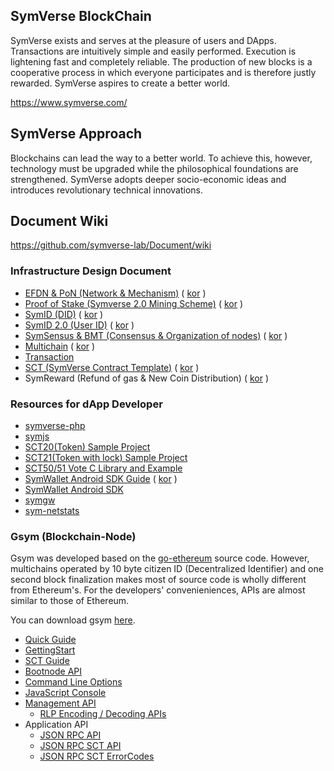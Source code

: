 ## SymVerse BlockChain

SymVerse exists and serves at the pleasure of users and DApps. 
Transactions are intuitively simple and easily performed. Execution is lightening fast and completely reliable. 
The production of new blocks is a cooperative process in which everyone participates and is therefore justly rewarded. 
SymVerse aspires to create a better world.

https://www.symverse.com/

## SymVerse Approach

Blockchains can lead the way to a better world. To achieve this, however, technology must be upgraded while the philosophical foundations are strengthened. 
SymVerse adopts deeper socio-economic ideas and introduces revolutionary technical innovations.

## Document Wiki
https://github.com/symverse-lab/Document/wiki
### Infrastructure Design Document
- [EFDN & PoN (Network & Mechanism)](https://github.com/symverse-lab/Document/wiki/EFDN)
   (
      [kor](https://github.com/symverse-lab/Document/wiki/EFDN-KOR)
   )
- [Proof of Stake (Symverse 2.0 Mining Scheme)](https://github.com/symverse-lab/Document/wiki/PoS)
   (
      [kor](https://github.com/symverse-lab/Document/wiki/PoS-KOR)
   )
- [SymID (DID)](https://github.com/symverse-lab/Document/wiki/SymID)
   (
      [kor](https://github.com/symverse-lab/Document/wiki/SymID-KOR) 
   )
- [SymID 2.0 (User ID)](https://github.com/symverse-lab/Document/wiki/UserID)
   (
      [kor](https://github.com/symverse-lab/Document/wiki/UserID-KOR) 
   )
- [SymSensus & BMT (Consensus & Organization of nodes)](https://github.com/symverse-lab/Document/wiki/SymSensus) 
   (
      [kor](https://github.com/symverse-lab/Document/wiki/SymSensus-KOR) 
   )
- [Multichain](https://github.com/symverse-lab/Document/wiki/Multichain)
   (
      [kor](https://github.com/symverse-lab/Document/wiki/Multichain-KOR)
   )
- [Transaction](https://github.com/symverse-lab/Document/wiki/Transaction)
- [SCT (SymVerse Contract Template)](https://github.com/symverse-lab/Document/wiki/SCT) 
   (
      [kor](https://github.com/symverse-lab/Document/wiki/SCT-KOR)
   )
- SymReward (Refund of gas & New Coin Distribution)
   (
      [kor](https://github.com/symverse-lab/Document/wiki/SymReward)
   )


### Resources for dApp Developer
- [symverse-php](https://github.com/symverse-lab/symverse-php)
- [symjs](https://github.com/symverse-lab/symjs)
- [SCT20(Token) Sample Project](https://github.com/symverse-lab/sct20SampleProject)
- [SCT21(Token with lock) Sample Project](https://github.com/symverse-lab/sct21SampleProject)
- [SCT50/51 Vote C Library and Example](https://github.com/symverse-lab/symvote)
- [SymWallet Android SDK Guide](https://github.com/symverse-lab/Document/wiki/SymWallet_Android_SDK)
   (
      [kor](https://github.com/symverse-lab/Document/wiki/SymWallet_Android_SDK-KOR)
   )
- [SymWallet Android SDK](https://github.com/symverse-lab/WalletSDK-Android) 
- [symgw](https://github.com/symverse-lab/symgw)
- [sym-netstats](https://github.com/symverse-lab/sym-netstats)


### Gsym (Blockchain-Node)
   Gsym was developed based on the [go-ethereum](https://github.com/ethereum/go-ethereum) source code. 
   However, multichains operated by 10 byte citizen ID (Decentralized Identifier) and one second block finalization makes most of source code is wholly different from Ethereum's. For the developers' convenieniences, APIs are almost similar to those of Ethereum.
   
   You can download gsym [here](https://github.com/symverse-lab/Document/tree/master/bin). 

- [Quick Guide](https://github.com/symverse-lab/Document/wiki/QuickGuide)
- [GettingStart](https://github.com/symverse-lab/Document/wiki/GettingStart)
- [SCT Guide](https://github.com/symverse-lab/Document/wiki/SCT-Guide)
- [Bootnode API](https://github.com/symverse-lab/Document/wiki/Bootnode-API)
- [Command Line Options](https://github.com/symverse-lab/Document/wiki/Command-Line-Options)
- [JavaScript Console](https://github.com/symverse-lab/Document/wiki/JavaScriptConsole)
- [Management API](https://github.com/symverse-lab/Document/wiki/Management-API)
   - [RLP Encoding / Decoding APIs](https://github.com/symverse-lab/Document/wiki/RLP-APIs)
- Application API
    - [JSON RPC API](https://github.com/symverse-lab/Document/wiki/JSON-RPC-API)
    - [JSON RPC SCT API](https://github.com/symverse-lab/Document/wiki/JSON-RPC-SCT-API)
    - [JSON RPC SCT ErrorCodes](https://github.com/symverse-lab/Document/wiki/JSON-RPC-SCT-ErrorCodes)
